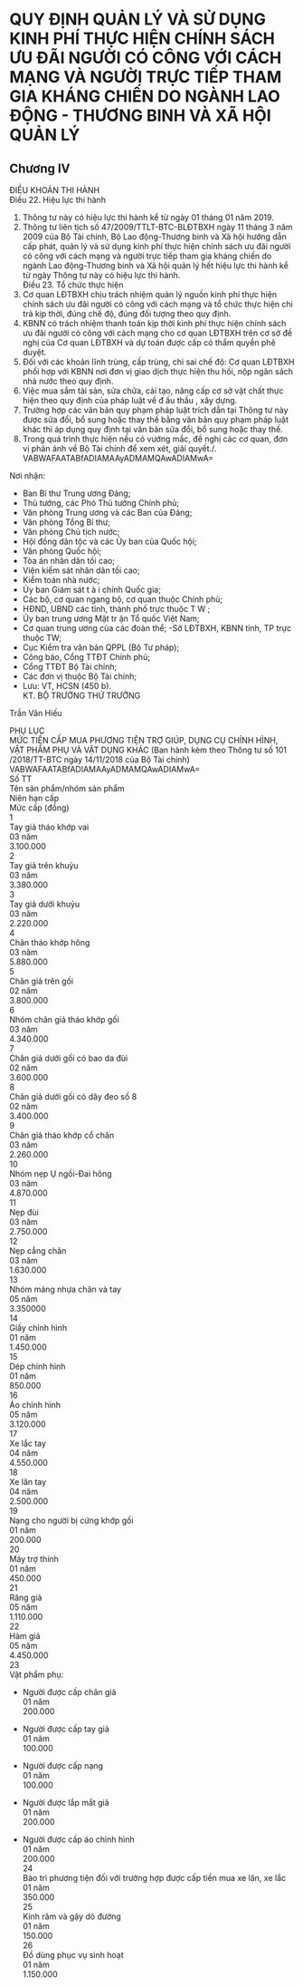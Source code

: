 # QUY ĐỊNH QUẢN LÝ VÀ SỬ DỤNG KINH PHÍ THỰC HIỆN CHÍNH SÁCH ƯU ĐÃI NGƯỜI CÓ CÔNG VỚI CÁCH MẠNG VÀ NGƯỜI TRỰC TIẾP THAM GIA KHÁNG CHIẾN DO NGÀNH LAO ĐỘNG - THƯƠNG BINH VÀ XÃ HỘI QUẢN LÝ

## Chương IV  
ĐIỀU KHOẢN THI HÀNH  
Điều 22. Hiệu lực thi hành  
1. Thông tư này có hiệu lực thi hành kể từ ngày 01 tháng 01 năm 2019.  
2. Thông tư liên tịch số 47/2009/TTLT-BTC-BLĐTBXH ngày 11 tháng 3 năm 2009 của Bộ Tài chính, Bộ Lao động-Thương binh và Xã hội hướng dẫn cấp phát, quản lý và sử dụng kinh phí thực hiện chính sách ưu đãi người có công với cách mạng và người trực tiếp tham gia kháng chiến do ngành Lao động-Thương binh và Xã hội quản lý hết hiệu lực thi hành kể từ ngày Thông tư này có hiệu lực thi hành.  
Điều 23. Tổ chức thực hiện  
1.  Cơ quan LĐTBXH chịu trách nhiệm quản lý nguồn kinh phí thực hiện chính sách ưu đãi người có công với cách mạng và tổ chức thực hiện chi trả kịp thời, đúng chế độ, đúng đối tượng theo quy định.  
2. KBNN có trách nhiệm thanh toán kịp thời kinh phí thực hiện chính sách ưu đãi người có công với cách mạng cho cơ quan LĐTBXH trên cơ sở đề nghị của Cơ quan LĐTBXH và dự toán được cấp có thẩm quyền phê duyệt.  
3. Đối với các khoản lĩnh trùng, cấp trùng, chi sai chế độ: Cơ quan LĐTBXH phối hợp với KBNN nơi đơn vị giao dịch thực hiện thu hồi, nộp ngân sách nhà nước theo quy định.  
4. Việc mua sắm tài sản, sửa chữa, cải tạo, nâng cấp cơ sở vật chất thực hiện theo quy định của pháp luật về đ ấu thầu , xây dựng.  
5. Trường hợp các văn bản quy phạm pháp luật trích dẫn tại Thông tư này được sửa đổi, bổ sung hoặc thay thế bằng văn bản quy phạm pháp luật khác thì áp dụng quy định tại văn bản sửa đổi, bổ sung hoặc thay thế.  
6. Trong quá trình thực hiện nếu có vướng mắc, đề nghị các cơ quan, đơn vị phản ánh về Bộ Tài chính để xem xét, giải quyết./.  
  VABWAFAATABfADIAMAAyADMAMQAwADIAMwA=    
  
Nơi nhận: 
 - Ban Bí thư Trung ương Đảng; 
- Thủ tướng, các Phó Thủ tướng Chính phủ; 
- Văn phòng Trung ương và các Ban của Đảng; 
- Văn phòng Tổng Bí thư; 
- Văn phòng Chủ tịch nước; 
- Hội đồng dân tộc và các Ủy ban của Quốc hội; 
- Văn phòng Quốc hội; 
- Tòa án nhân dân tối cao; 
- Viện kiểm sát nhân dân tối cao; 
- Kiểm toán nhà nước; 
- Ủy ban Giám sát t à i chính Quốc gia; 
- Các bộ, cơ quan ngang bộ, cơ quan thuộc Chính phủ; 
- HĐND, UBND các tỉnh, thành phố trực thuộc T W ; 
- Ủy ban trung ương Mặt tr ận Tổ quốc Việt Nam; 
- Cơ quan trung ương của các đoàn thể; 
 -Sở LĐTBXH, KBNN tỉnh, TP trực thuộc TW; 
- Cục Kiểm tra văn bản QPPL (Bộ Tư pháp); 
- Công báo, Cổng TTĐT Chính phủ; 
- Cổng TTĐT Bộ Tài chính; 
- Các đơn vị thuộc Bộ Tài chính; 
 - Lưu: VT, HCSN (450 b).    
KT. BỘ TRƯỞNG 
THỨ TRƯỞNG 
 
 
 
 
Trần Văn Hiếu     
  
PHỤ LỤC  
MỨC TIỀN CẤP MUA PHƯƠNG TIỆN TRỢ GIÚP, DỤNG CỤ CHỈNH HÌNH, VẬT PHẨM PHỤ VÀ VẬT DỤNG KHÁC 
 (Ban hành kèm theo Thông tư số 101 /2018/TT-BTC ngày 14/11/2018 của Bộ Tài chính)  VABWAFAATABfADIAMAAyADMAMQAwADIAMwA=    
Số TT    
Tên sản phẩm/nhóm sản phẩm    
Niên hạn cấp    
Mức cấp (đồng)      
1    
Tay giả tháo khớp vai    
03 năm    
3.100.000      
2    
Tay giả trên khuỷu    
03 năm    
3.380.000      
3    
Tay giả dưới khuỷu    
03 năm    
2.220.000      
4    
Chân tháo khớp hông    
03 năm    
5.880.000      
5    
Chân giả trên gối    
02 năm    
3.800.000      
6    
Nhóm chân giả tháo khớp gối    
03 năm    
4.340.000      
7    
Chân giả dưới gối có bao da đùi    
02 năm    
3.600.000      
8    
Chân giả dưới gối có dây đeo số 8    
02 năm    
3.400.000      
9    
Chân giả tháo khớp cổ chân    
03 năm    
2.260.000      
10    
Nhóm nẹp Ụ ngồi-Đai hông    
03 năm    
4.870.000      
11    
Nẹp đùi    
03 năm    
2.750.000      
12    
Nẹp cẳng chân    
03 năm    
1.630.000      
13    
Nhóm máng nhựa chân và tay    
05 năm    
3.350000      
14    
Giầy chỉnh hình    
01 năm    
1.450.000      
15    
Dép chỉnh hình    
01 năm    
850.000      
16    
Áo chỉnh hình    
05 năm    
3.120.000      
17    
Xe lắc tay    
04 năm    
4.550.000      
18    
Xe lăn tay    
04 năm    
2.500.000      
19    
Nạng cho người bị cứng khớp gối    
01 năm    
200.000      
20    
Máy trợ thính    
01 năm    
450.000      
21    
Răng giả    
05 năm    
1.110.000      
22    
Hàm giả    
05 năm    
4.450.000      
23    
Vật phẩm phụ:    
    
      
    
- Người được cấp chân giả    
01 năm    
200.000      
    
- Người được cấp tay giả    
01 năm    
100.000      
    
- Người được cấp nạng    
01 năm    
100.000      
    
- Người được lắp mắt giả    
01 năm    
200.000      
    
- Người được cấp áo chỉnh hình    
01 năm    
200.000      
24    
Bảo trì phương tiện đối với trường hợp được cấp tiền mua xe lăn, xe lắc    
01 năm    
350.000      
25    
Kính râm và gậy dò đường    
01 năm    
150.000      
26    
Đồ dùng phục vụ sinh hoạt    
01 năm    
1.150.000